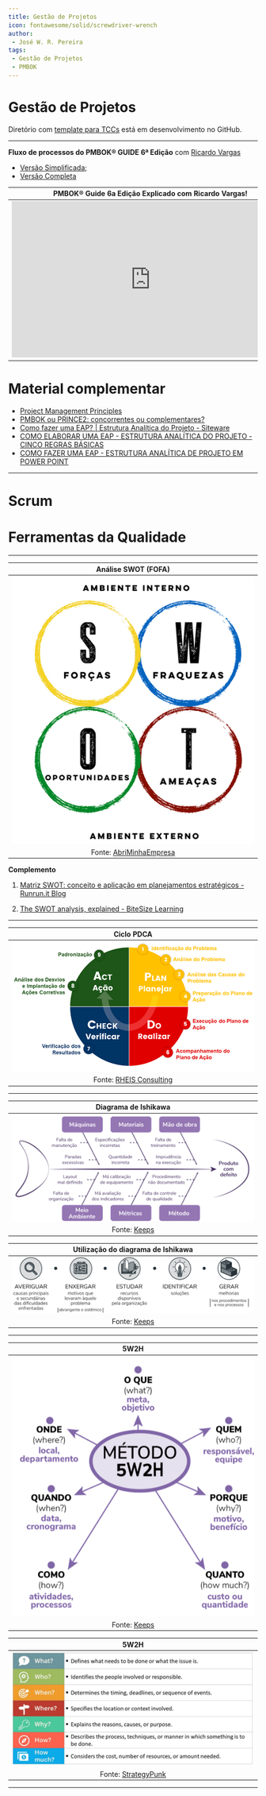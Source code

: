 ```yaml
---
title: Gestão de Projetos
icon: fontawesome/solid/screwdriver-wrench
author:
 - José W. R. Pereira
tags:
 - Gestão de Projetos
 - PMBOK
---
```



# Gestão de Projetos

Diretório com [template para TCCs](https://github.com/JoseWRPereira/tcc_template) está em desenvolvimento no GitHub.

---

**Fluxo de processos do PMBOK® GUIDE 6ª Edição** com [Ricardo Vargas](https://ricardo-vargas.com/pt/pmbok6-processes-flow/) 

- [Versão Simplificada](https://rvdownloads.s3.amazonaws.com/uploads/downloads/pmbok-6ed/pt/ricardo_vargas_simplified_pmbok_flow_6ed_color_PT-A3.pdf);
- [Versão Completa](https://rvdownloads.s3.amazonaws.com/uploads/downloads/pmbok-6ed/pt/ricardo_vargas_pmbok_flow_6ed_color_PT-A0.pdf)



| PMBOK® Guide 6a Edição Explicado com Ricardo Vargas! |
|:----------------------------------------------------:|
|<iframe width="560" height="315" src="https://www.youtube.com/embed/rvDnS_wWwJs?si=_wFBAxjzjzOuSSJo" title="YouTube video player" frameborder="0" allow="accelerometer; autoplay; clipboard-write; encrypted-media; gyroscope; picture-in-picture; web-share" referrerpolicy="strict-origin-when-cross-origin" allowfullscreen></iframe> |

# Material complementar 

- [Project Management Principles](https://www.4pmti.com/learn/pmbok-guide-7th-ed/)
- [PMBOK ou PRINCE2: concorrentes ou complementares?](https://www.gerenciandoriscosemprojetos.com/2017/07/21/pmbokouprince2-concorrentes-ou-complementares/)
- [Como fazer uma EAP? | Estrutura Analítica do Projeto - Siteware](https://www.youtube.com/watch?v=9KSpvxoCJW4)
- [COMO ELABORAR UMA EAP - ESTRUTURA ANALÍTICA DO PROJETO - CINCO REGRAS BÁSICAS](https://youtu.be/WcNE8p4R0-g?si=rK_GMDAqSqwoAyBq)
- [COMO FAZER UMA EAP - ESTRUTURA ANALÍTICA DE PROJETO EM POWER POINT](https://youtu.be/laN-FG4nrVQ?si=nYOof4ExChaaisDY)
 
---

# Scrum


# Ferramentas da Qualidade
---

| Análise SWOT (FOFA)                           |
|:---------------------------------------------:|
| ![5w2h](gestao/img/fq-swot.png)               |
| Fonte: [AbriMinhaEmpresa](https://abriminhaempresa.com/swot-exemplo-e-dicas-incriveis-de-como-fazer/) |


**Complemento**

1. [Matriz SWOT: conceito e aplicação em planejamentos estratégicos - Runrun.it Blog](https://blog.runrun.it/matriz-swot/)

2. [The SWOT analysis, explained - BiteSize Learning](https://www.bitesizelearning.co.uk/resources/swot-analysis-explained-examples-templates)



---

| Ciclo PDCA                          |
|:-----------------------------------:|
| ![pdca](gestao/img/fq-ciclo_PDCA.png)      |
| Fonte: [RHEIS Consulting](https://www.rheis.com.br/post/o-que-%C3%A9-pdca) |


---

| Diagrama de Ishikawa                      |
|:-----------------------------------------:|
| ![ishikawa](gestao/img/fq-diagrama_ishikawa.png) |
| Fonte: [Keeps](https://keeps.com.br/diagrama-de-ishikawa-o-que-e-e-como-desenvolver/) |


| Utilização do diagrama de Ishikawa            |
|:---------------------------------------------:|
| ![utilizacao](gestao/img/fq-utilizacao_ishikawa.png) |
| Fonte: [Keeps](https://keeps.com.br/diagrama-de-ishikawa-o-que-e-e-como-desenvolver/) |


---

| 5W2H                                          |
|:---------------------------------------------:|
| ![5w2h](gestao/img/fq-5w2h.png)                      |
| Fonte: [Keeps](https://keeps.com.br/5w2h-o-que-e-como-aplicar-e-por-que-usar/) |



| 5W2H                                          |
|:---------------------------------------------:|
| ![5w2h](gestao/img/fq-5w2h_sp.png)               |
| Fonte: [StrategyPunk](https://www.strategypunk.com/the-5w2h-method-a-simple-framework-for-asking-the-right-questions-free-ppt/) |



---



